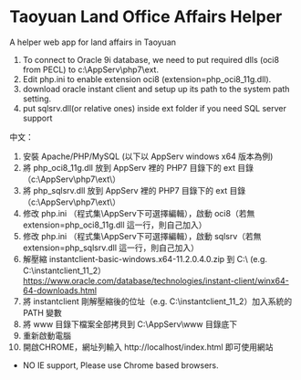 # Taoyuan Land Office Affairs Helper
A helper web app for land affairs in Taoyuan

1. To connect to Oracle 9i database, we need to put required dlls (oci8 from PECL) to c:\AppServ\php7\ext\.
2. Edit php.ini to enable extension oci8 (extension=php_oci8_11g.dll).
3. download oracle instant client and setup up its path to the system path setting.
4. put sqlsrv.dll(or relative ones) inside ext folder if you need SQL server support

中文：
1. 安裝 Apache/PHP/MySQL (以下以 AppServ windows x64 版本為例)
2. 將 php_oci8_11g.dll 放到 AppServ 裡的 PHP7 目錄下的 ext 目錄（c:\AppServ\php7\ext\）
3. 將 php_sqlsrv.dll 放到 AppServ 裡的 PHP7 目錄下的 ext 目錄（c:\AppServ\php7\ext\）
4. 修改 php.ini （程式集\AppServ下可選擇編輯），啟動 oci8（若無 extension=php_oci8_11g.dll 這一行，則自己加入）
5. 修改 php.ini （程式集\AppServ下可選擇編輯），啟動 sqlsrv（若無 extension=php_sqlsrv.dll 這一行，則自己加入）
4. 解壓縮 instantclient-basic-windows.x64-11.2.0.4.0.zip 到 C:\ (e.g. C:\instantclient_11_2）
   https://www.oracle.com/database/technologies/instant-client/winx64-64-downloads.html
5. 將 instantclient 剛解壓縮後的位址（e.g. C:\instantclient_11_2）加入系統的 PATH 變數
6. 將 www 目錄下檔案全部拷貝到 C:\AppServ\www 目錄底下
7. 重新啟動電腦
8. 開啟CHROME，網址列輸入 http://localhost/index.html 即可使用網站

* NO IE support, Please use Chrome based browsers.
